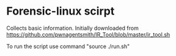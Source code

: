 # Forensic-linux scirpt
Collects basic information. Initially downloaded from https://github.com/pwnagentsmith/IR_Tool/blob/master/ir_tool.sh

To run the script use command "source ./run.sh"
